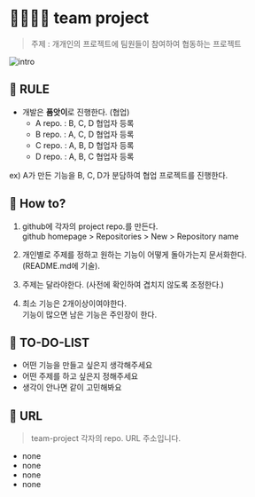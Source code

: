 # 👨‍👩‍👧‍👧 team project

> 주제 : 개개인의 프로젝트에 팀원들이 참여하여 협동하는 프로젝트

![intro](https://user-images.githubusercontent.com/86590036/125180839-d20cce80-e239-11eb-8347-698c489f28d4.jpg)

## 📌 RULE

- 개발은 **품앗이**로 진행한다. (협업)
  - A repo. : B, C, D 협업자 등록
  - B repo. : A, C, D 협업자 등록
  - C repo. : A, B, D 협업자 등록
  - D repo. : A, B, C 협업자 등록

ex) A가 만든 기능을 B, C, D가 분담하여 협업 프로젝트를 진행한다.

## 📌 How to?

1. github에 각자의 project repo.를 만든다. <br>
   github homepage > Repositories > New > Repository name

2. 개인별로 주제를 정하고 원하는 기능이 어떻게 돌아가는지 문서화한다.
   (README.md에 기술).

3. 주제는 달라야한다. (사전에 확인하여 겹치지 않도록 조정한다.)
4. 최소 기능은 2개이상이여야한다. <br>
   기능이 많으면 남은 기능은 주인장이 한다.

## 📌 TO-DO-LIST

- 어떤 기능을 만들고 싶은지 생각해주세요
- 어떤 주제를 하고 싶은지 정해주세요
- 생각이 안나면 같이 고민해봐요

## 📌 URL

> team-project 각자의 repo. URL 주소입니다.

- none
- none
- none
- none

